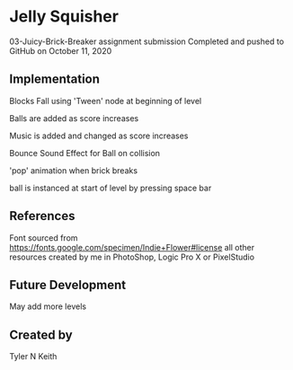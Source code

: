 # Jelly Squisher
03-Juicy-Brick-Breaker assignment submission
Completed and pushed to GitHub on October 11, 2020

## Implementation
Blocks Fall using 'Tween' node at beginning of level

Balls are added as score increases

Music is added and changed as score increases

Bounce Sound Effect for Ball on collision

'pop' animation when brick breaks

ball is instanced at start of level by pressing space bar

## References
Font sourced from https://fonts.google.com/specimen/Indie+Flower#license
all other resources created by me in PhotoShop, Logic Pro X or PixelStudio

## Future Development
May add more levels 

## Created by
Tyler N Keith
